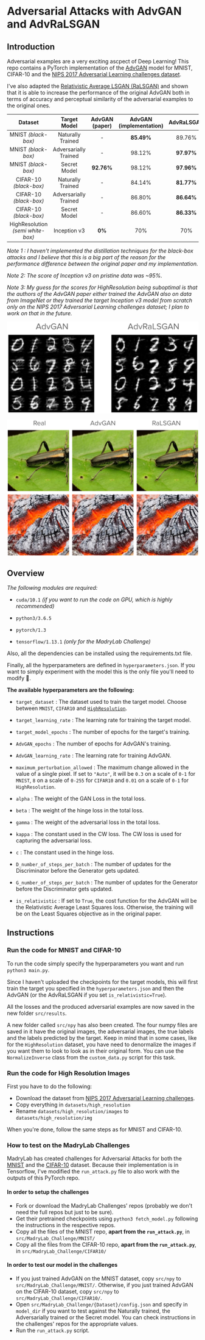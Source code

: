 # Adversarial Attacks with AdvGAN and AdvRaLSGAN


## Introduction

Adversarial examples are a very exciting ascpect of Deep Learning! This repo contains a PyTorch implementation of the 
[AdvGAN](https://arxiv.org/abs/1801.02610) model for MNIST, CIFAR-10 and the 
[NIPS 2017 Adversarial Learning challenges dataset](https://www.kaggle.com/google-brain/nips-2017-adversarial-learning-development-set). 

I've also adapted the [Relativistic Average LSGAN (RaLSGAN)](https://arxiv.org/abs/1807.00734) and shown that it is able to 
increase the performance of the original AdvGAN both in terms of accuracy and perceptual similarity of the adversarial 
examples to the original ones. 

| Dataset                          | Target Model         | AdvGAN (paper) | AdvGAN (implementation) | AdvRaLSGAN |
|:--------------------------------:|:--------------------:|:--------------:|:-----------------------:|:----------:|
| MNIST *(black-box)*              | Naturally Trained    | -              | **85.49%**              | 89.76%     |
| MNIST *(black-box)*              | Adversarially Trained| -              | 98.12%                  | **97.97%** |
| MNIST *(black-box)*              | Secret Model         | **92.76%**     | 98.12%                  | **97.96%** |
| CIFAR-10 *(black-box)*           | Naturally Trained    | -              | 84.14%                  | **81.77%** |
| CIFAR-10 *(black-box)*           | Adversarially Trained| -              | 86.80%                  | **86.64%** |
| CIFAR-10 *(black-box)*           | Secret Model         | -              | 86.60%                  | **86.33%** |
| HighResolution *(semi white-box)*| Inception v3         | **0%**         | 70%                     | 70%        |

*Note 1 : I haven't implemented the distillation techniques for the black-box attacks and I believe that this is a big part of the reason for the performance difference between the original paper and my implementation.*

*Note 2: The score of Inception v3 on pristine data was ~95%.*

*Note 3: My guess for the scores for HighResolution being suboptimal is that the authors of the AdvGAN paper either
trained the AdvGAN also on data from ImageNet or they trained the target Inception v3 model from scratch only on the NIPS 2017 
Adversarial Learning challenges dataset; I plan to work on that in the future.*

![mnist](https://github.com/GiorgosKarantonis/Adversarial-Attacks/blob/master/img/mnist.png)

![high_res](https://github.com/GiorgosKarantonis/Adversarial-Attacks/blob/master/img/high_res.png)

## Overview

*The following modules are required:*

* `cuda/10.1` *(if you want to run the code on GPU, which is highly recommended)*

* `python3/3.6.5`

* `pytorch/1.3`

* `tensorflow/1.13.1` *(only for the MadryLab Challenge)*

Also, all the dependencies can be installed using the requirements.txt file. 

Finally, all the hyperparameters are defined in `hyperparameters.json`. If you want to simply experiment with the model 
this is the only file you'll need to modify 🙂. 

**The available hyperparameters are the following:**

* `target_dataset` : The dataset used to train the target model. Choose between `MNIST`, `CIFAR10` and 
[`HighResolution`](https://www.kaggle.com/google-brain/nips-2017-adversarial-learning-development-set). 
*	`target_learning_rate` : The learning rate for training the target model. 
*	`target_model_epochs` : The number of epochs for the target's training. 

*	`AdvGAN_epochs` : The number of epochs for AdvGAN's training. 
*	`AdvGAN_learning_rate` : The learning rate for training AdvGAN. 
*	`maximum_perturbation_allowed` : The maximum change allowed in the value of a single pixel. If set to `"Auto"`, it will be 
`0.3` on a scale of `0-1` for `MNIST`, `8` on a scale of `0-255` for `CIFAR10` and `0.01` on a scale of `0-1` for `HighResolution`. 
*	`alpha` : The weight of the GAN Loss in the total loss. 
*	`beta` : The weight of the hinge loss in the total loss. 
*	`gamma` : The weight of the adversarial loss in the total loss. 
*	`kappa` : The constant used in the CW loss. The CW loss is used for capturing the adversarial loss. 
*	`c` : The constant used in the hinge loss. 
*	`D_number_of_steps_per_batch` : The number of updates for the Discriminator before the Generator gets updated. 
*	`G_number_of_steps_per_batch` : The number of updates for the Generator before the Discriminator gets updated. 
*	`is_relativistic` : If set to `True`, the cost function for the AdvGAN will be the Relativistic Average Least Squares 
loss. Otherwise, the training will be on the Least Squares objective as in the original paper. 


## Instructions

### Run the code for MNIST and CIFAR-10

To run the code simply specify the hyperparameters you want and run `python3 main.py`. 

Since I haven't uploaded the checkpoints for the target models, this will first train the target you specified in the 
`hyperparameters.json` and then the AdvGAN (or the AdvRaLSGAN if you set `is_relativistic=True`). 

All the losses and the produced adversarial examples are now saved in the new folder `src/results`. 

A new folder called `src/npy` has also been created. The four numpy files are saved in it have the original images, the adversarial images, the true labels and the labels predicted by the target. Keep in mind that in some cases, like for the `HighResolution` dataset, you have need to denormalize the images if you want them to look to look as in their original form. You can use the `NormalizeInverse` class from the `custom_data.py` script for this task. 

### Run the code for High Resolution Images
First you have to do the following: 

* Download the dataset from 
[NIPS 2017 Adversarial Learning challenges](https://www.kaggle.com/google-brain/nips-2017-adversarial-learning-development-set). 
* Copy everything in `datasets/high_resolution`
* Rename `datasets/high_resolution/images` to `datasets/high_resolution/img`

When you're done, follow the same steps as for MNIST and CIFAR-10. 


### How to test on the MadryLab Challenges
MadryLab has created challenges for Adversarial Attacks for both the [MNIST](https://github.com/MadryLab/mnist_challenge) 
and the [CIFAR-10](https://github.com/MadryLab/cifar10_challenge) dataset. Because their implementation is in Tensorflow, 
I've modified the `run_attack.py` file to also work with the outputs of this PyTorch repo. 

#### In order to setup the challenges

* Fork or download the MadryLab Challenges' repos (probably we don't need the full repos but just to be sure). 
* Get their pretrained checkpoints using `python3 fetch_model.py` following the instructions in the respective repos. 
* Copy all the files of the MNIST repo, **apart from the `run_attack.py`**, in `src/MadryLab_Challenge/MNIST/`
* Copy all the files from the CIFAR-10 repo, **apart from the `run_attack.py`**, in `src/MadryLab_Challenge/CIFAR10/`

#### In order to test our model in the challenges

* If you just trained AdvGAN on the MNIST dataset, copy `src/npy` to `src/MadryLab_Challenge/MNIST/`. Otherwise, if you just 
trained AdvGAN on the CIFAR-10 dataset, copy `src/npy` to `src/MadryLab_Challenge/CIFAR10/`. 
* Open `src/MadryLab_Challenge/{Dataset}/config.json` and specify in `model_dir` if you want to test against the Naturally 
trained, the Adversarially trained or the Secret model. You can check instructions in the challenges' repos for the appropriate values. 
* Run the `run_attack.py` script. 

